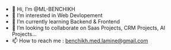* 👋 Hi, I’m @ML-BENCHIKH
* 👀 I’m interested in Web Devlopement 
* 🌱 I’m currently learning Backend & Frontend
* 💞️ I’m looking to collaborate on Saas Projects, CRM Projects, AI Projects... 
* 📫 How to reach me : benchikh.med.lamine@gmail.com

